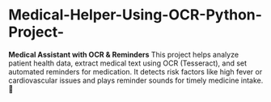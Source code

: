 # Medical-Helper-Using-OCR-Python-Project-
**Medical Assistant with OCR &amp; Reminders**    This project helps analyze patient health data, extract medical text using OCR (Tesseract), and set automated reminders for medication. It detects risk factors like high fever or cardiovascular issues and plays reminder sounds for timely medicine intake. 🚀
